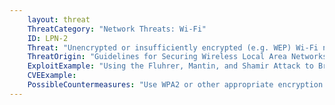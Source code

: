 ```yaml
---
    layout: threat
    ThreatCategory: "Network Threats: Wi-Fi"
    ID: LPN-2
    Threat: "Unencrypted or insufficiently encrypted (e.g. WEP) Wi-Fi network"
    ThreatOrigin: "Guidelines for Securing Wireless Local Area Networks (WLANs) (SP 800-163) [^16]"
    ExploitExample: "Using the Fluhrer, Mantin, and Shamir Attack to Break WEP [^19]"
    CVEExample:
    PossibleCountermeasures: "Use WPA2 or other appropriate encryption."
---
```


